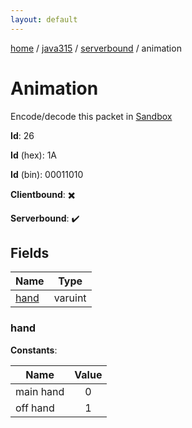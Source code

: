 ```yaml
---
layout: default
---
```


[home](/)  /  [java315](/protocol/java315)  /  [serverbound](/protocol/java315/serverbound)  /  animation

# Animation

Encode/decode this packet in [Sandbox](../../../sandbox/java315#Serverbound.Animation)

**Id**: 26

**Id** (hex): 1A

**Id** (bin): 00011010

**Clientbound**: ✖️

**Serverbound**: ✔️

## Fields

Name | Type
---|---
[hand](#hand) | varuint

### hand

**Constants**:

Name | Value
---|:---:
main hand | 0
off hand | 1
